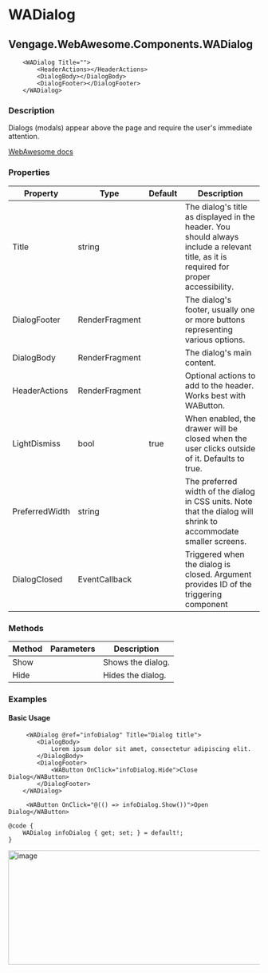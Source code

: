 # WADialog
## Vengage.WebAwesome.Components.WADialog

```HTML+Razor
    <WADialog Title="">
        <HeaderActions></HeaderActions>
        <DialogBody></DialogBody>
        <DialogFooter></DialogFooter>
    </WADialog>
```

### Description
Dialogs (modals) appear above the page and require the user's immediate attention.

[WebAwesome docs](https://webawesome.com/docs/components/dialog/)

### Properties
| Property | Type   | Default | Description                              |
|----------|--------|---------|------------------------------------------|
| Title | string  |   | The dialog's title as displayed in the header. You should always include a relevant title, as it is required for proper accessibility.  |
| DialogFooter | RenderFragment |   | The dialog's footer, usually one or more buttons representing various options.  |
| DialogBody | RenderFragment |   | The dialog's main content. |
| HeaderActions  | RenderFragment |   | Optional actions to add to the header. Works best with WAButton.  |
| LightDismiss | bool | true  | When enabled, the drawer will be closed when the user clicks outside of it. Defaults to true.  |
| PreferredWidth  | string  |   | The preferred width of the dialog in CSS units. Note that the dialog will shrink to accommodate smaller screens.  |
| DialogClosed  | EventCallback<string>  |   | Triggered when the dialog is closed. Argument provides ID of the triggering component  |

### Methods
| Method      | Parameters       | Description                              |
|-------------|------------------|------------------------------------------|
| Show  | | Shows the dialog.      |
| Hide |  |  Hides the dialog. |

### Examples

#### Basic Usage
```HTML+Razor
     <WADialog @ref="infoDialog" Title="Dialog title">
        <DialogBody>
            Lorem ipsum dolor sit amet, consectetur adipiscing elit.
        </DialogBody>
        <DialogFooter>
            <WAButton OnClick="infoDialog.Hide">Close Dialog</WAButton>
        </DialogFooter>        
    </WADialog>

     <WAButton OnClick="@(() => infoDialog.Show())">Open Dialog</WAButton>
  
@code {
    WADialog infoDialog { get; set; } = default!;
}

```
<img width="525" height="229" alt="image" src="https://github.com/user-attachments/assets/733199b1-935d-45fb-bf79-f6d74f8ee081" />
